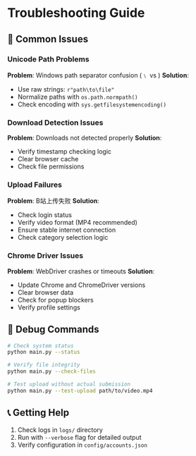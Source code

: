 # Troubleshooting Guide

## 🐛 Common Issues

### Unicode Path Problems
**Problem**: Windows path separator confusion (﹨ vs \)
**Solution**: 
- Use raw strings: `r"path\to\file"`
- Normalize paths with `os.path.normpath()`
- Check encoding with `sys.getfilesystemencoding()`

### Download Detection Issues
**Problem**: Downloads not detected properly
**Solution**:
- Verify timestamp checking logic
- Clear browser cache
- Check file permissions

### Upload Failures
**Problem**: B站上传失败
**Solution**:
- Check login status
- Verify video format (MP4 recommended)
- Ensure stable internet connection
- Check category selection logic

### Chrome Driver Issues
**Problem**: WebDriver crashes or timeouts
**Solution**:
- Update Chrome and ChromeDriver versions
- Clear browser data
- Check for popup blockers
- Verify profile settings

## 🔧 Debug Commands

```bash
# Check system status
python main.py --status

# Verify file integrity  
python main.py --check-files

# Test upload without actual submission
python main.py --test-upload path/to/video.mp4
```

## 📞 Getting Help

1. Check logs in `logs/` directory
2. Run with `--verbose` flag for detailed output
3. Verify configuration in `config/accounts.json`
